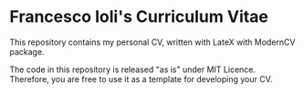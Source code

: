 # Francesco Ioli's Curriculum Vitae

This repository contains my personal CV, written with LateX with ModernCV package.

The code in this repository is released "as is" under MIT Licence.
Therefore, you are free to use it as a template for developing your CV. 
